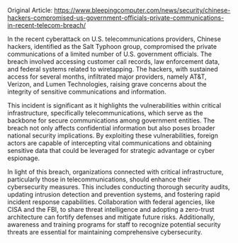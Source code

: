Original Article: https://www.bleepingcomputer.com/news/security/chinese-hackers-compromised-us-government-officials-private-communications-in-recent-telecom-breach/

In the recent cyberattack on U.S. telecommunications providers, Chinese hackers, identified as the Salt Typhoon group, compromised the private communications of a limited number of U.S. government officials. The breach involved accessing customer call records, law enforcement data, and federal systems related to wiretapping. The hackers, with sustained access for several months, infiltrated major providers, namely AT&T, Verizon, and Lumen Technologies, raising grave concerns about the integrity of sensitive communications and information.

This incident is significant as it highlights the vulnerabilities within critical infrastructure, specifically telecommunications, which serve as the backbone for secure communications among government entities. The breach not only affects confidential information but also poses broader national security implications. By exploiting these vulnerabilities, foreign actors are capable of intercepting vital communications and obtaining sensitive data that could be leveraged for strategic advantage or cyber espionage.

In light of this breach, organizations connected with critical infrastructure, particularly those in telecommunications, should enhance their cybersecurity measures. This includes conducting thorough security audits, updating intrusion detection and prevention systems, and fostering rapid incident response capabilities. Collaboration with federal agencies, like CISA and the FBI, to share threat intelligence and adopting a zero-trust architecture can fortify defenses and mitigate future risks. Additionally, awareness and training programs for staff to recognize potential security threats are essential for maintaining comprehensive cybersecurity.